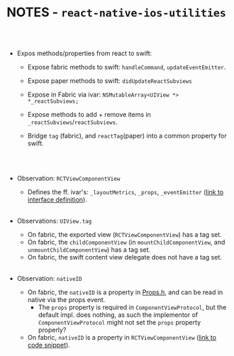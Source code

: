 # NOTES - `react-native-ios-utilities`

<br><br>

* Expos methods/properties from react to swift:

  * Expose fabric methods to swift: `handleCommand`, `updateEventEmitter`.

  * Expose paper methods to swift: `didUpdateReactSubviews`

  * Expose in Fabric via ivar: `NSMutableArray<UIView *> *_reactSubviews;`
  * Expose methods to add + remove items in `_reactSubviews`/`reactSubviews`.
  * Bridge `tag` (fabric), and `reactTag`(paper) into a common property for swift.

<br><br>

* Observation: `RCTViewComponentView`
  * Defines the ff. ivar's: `_layoutMetrics`, `_props`, `_eventEmitter` ([link to interface definition](https://github.com/facebook/react-native/blob/13dff7cdf2635cb39f70effe3dc1ae2f3dd0131f/packages/react-native/React/Fabric/Mounting/ComponentViews/View/RCTViewComponentView.h#L25-L30)).<br><br>

* Observations: `UIView.tag`
  * On fabric, the exported view (`RCTViewComponentView`) has a tag set.
  * On fabric, the `childComponentView` (in `mountChildComponentView`, and `unmountChildComponentView`) has a tag set.
  * On fabric, the swift content view delegate does not have a tag set.<br><br>

* Observation: `nativeID`
  * On fabric, the `nativeID` is a property in [Props.h](https://github.com/facebook/react-native/blob/d0bb396ddb0c738524099b034276e0c3fb031347/packages/react-native/ReactCommon/react/renderer/core/Props.h#L58), and can be read in native via the props event.
    * The `props` property is required in `ComponentViewProtocol`, but the default impl. does nothing, as such the implementor of  `ComponentViewProtocol` might not set the `props` property properly?
  * On fabric, `nativeID` is a property in `RCTViewComponentView` ([link to code snippet](https://github.com/facebook/react-native/blob/13dff7cdf2635cb39f70effe3dc1ae2f3dd0131f/packages/react-native/React/Fabric/Mounting/ComponentViews/View/RCTViewComponentView.h#L49)).